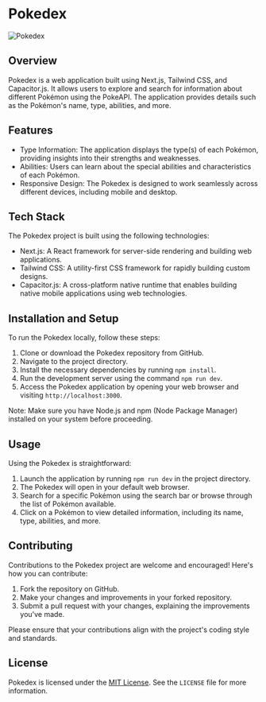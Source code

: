 # Pokedex
![Pokedex](https://github.com/varad615/pokedex/assets/30592638/920fea58-9081-462d-a0a0-e9d28ed4fc4a)
## Overview
Pokedex is a web application built using Next.js, Tailwind CSS, and Capacitor.js. It allows users to explore and search for information about different Pokémon using the PokeAPI. The application provides details such as the Pokémon's name, type, abilities, and more.

## Features
- Type Information: The application displays the type(s) of each Pokémon, providing insights into their strengths and weaknesses.
- Abilities: Users can learn about the special abilities and characteristics of each Pokémon.
- Responsive Design: The Pokedex is designed to work seamlessly across different devices, including mobile and desktop.

## Tech Stack
The Pokedex project is built using the following technologies:

- Next.js: A React framework for server-side rendering and building web applications.
- Tailwind CSS: A utility-first CSS framework for rapidly building custom designs.
- Capacitor.js: A cross-platform native runtime that enables building native mobile applications using web technologies.

## Installation and Setup
To run the Pokedex locally, follow these steps:

1. Clone or download the Pokedex repository from GitHub.
2. Navigate to the project directory.
3. Install the necessary dependencies by running `npm install`.
4. Run the development server using the command `npm run dev`.
5. Access the Pokedex application by opening your web browser and visiting `http://localhost:3000`.

Note: Make sure you have Node.js and npm (Node Package Manager) installed on your system before proceeding.

## Usage
Using the Pokedex is straightforward:

1. Launch the application by running `npm run dev` in the project directory.
2. The Pokedex will open in your default web browser.
3. Search for a specific Pokémon using the search bar or browse through the list of Pokémon available.
4. Click on a Pokémon to view detailed information, including its name, type, abilities, and more.

## Contributing
Contributions to the Pokedex project are welcome and encouraged! Here's how you can contribute:

1. Fork the repository on GitHub.
2. Make your changes and improvements in your forked repository.
3. Submit a pull request with your changes, explaining the improvements you've made.

Please ensure that your contributions align with the project's coding style and standards.

## License
Pokedex is licensed under the [MIT License](https://opensource.org/licenses/MIT). See the `LICENSE` file for more information.
